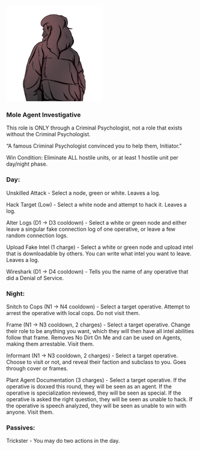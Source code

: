 ![initiator.png](Images/initiator.png)

### **Mole Agent Investigative**

This role is ONLY through a Criminal Psychologist, not a role that exists without the Criminal Psychologist.

“A famous Criminal Psychologist convinced you to help them, Initiator.”

Win Condition: Eliminate ALL hostile units, or at least 1 hostile unit per day/night phase.

### **Day:**

Unskilled Attack - Select a node, green or white. Leaves a log.

Hack Target (Low) - Select a white node and attempt to hack it. Leaves a log.

Alter Logs (D1 -> D3 cooldown) - Select a white or green node and either leave a singular fake connection log of one operative, or leave a few random connection logs.

Upload Fake Intel (1 charge) - Select a white or green node and upload intel that is downloadable by others. You can write what intel you want to leave. Leaves a log.

Wireshark (D1 -> D4 cooldown) - Tells you the name of any operative that did a Denial of Service.

### **Night:**

Snitch to Cops (N1 -> N4 cooldown) - Select a target operative. Attempt to arrest the operative with local cops. Do not visit them.

Frame (N1 -> N3 cooldown, 2 charges) - Select a target operative. Change their role to be anything you want, which they will then have all intel abilities follow that frame. Removes No Dirt On Me and can be used on Agents, making them arrestable. Visit them.

Informant (N1 -> N3 cooldown, 2 charges) - Select a target operative. Choose to visit or not, and reveal their faction and subclass to you. Goes through cover or frames.

Plant Agent Documentation (3 charges) - Select a target operative. If the operative is doxxed this round, they will be seen as an agent. If the operative is specialization reviewed, they will be seen as special. If the operative is asked the right question, they will be seen as unable to hack. If the operative is speech analyzed, they will be seen as unable to win with anyone. Visit them.

### **Passives:**

Trickster - You may do two actions in the day.